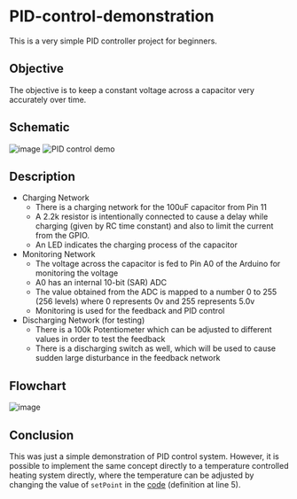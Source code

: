 # PID-control-demonstration
This is a very simple PID controller project for beginners.

## Objective
The objective is to keep a constant voltage across a capacitor very accurately over time.

## Schematic
![image](https://user-images.githubusercontent.com/55695557/126066228-95360d02-edce-488d-a9a1-c3aaf9a5c78d.png)
![PID control demo](https://user-images.githubusercontent.com/55695557/126080031-d82406d6-48a3-4992-bd8d-71abfd3f318a.png)


## Description
* Charging Network
  * There is a charging network for the 100uF capacitor from Pin 11
  * A 2.2k resistor is intentionally connected to cause a delay while charging (given by RC time constant) and also to limit the current from the GPIO.
  * An LED indicates the charging process of the capacitor
* Monitoring Network
  * The voltage across the capacitor is fed to Pin A0 of the Arduino for monitoring the voltage
  * A0 has an internal 10-bit (SAR) ADC
  * The value obtained from the ADC is mapped to a number 0 to 255 (256 levels) where 0 represents 0v and 255 represents 5.0v
  * Monitoring is used for the feedback and PID control
* Discharging Network (for testing)
  * There is a 100k Potentiometer which can be adjusted to different values in order to test the feedback
  * There is a discharging switch as well, which will be used to cause sudden large disturbance in the feedback network

## Flowchart
![image](https://user-images.githubusercontent.com/55695557/126067572-d879d8c7-7733-43a8-8fa0-3b3ef537fe61.png)

## Conclusion
This was just a simple demonstration of PID control system. However, it is possible to implement the same concept directly to a temperature controlled heating system directly, where the temperature can be adjusted by changing the value of `setPoint` in the [code](PID_Control_Code/PID_Control_Code.ino) (definition at line 5).
